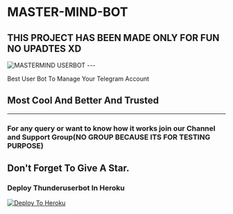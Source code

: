 # MASTER-MIND-BOT
THIS PROJECT HAS BEEN MADE ONLY FOR FUN NO UPADTES XD
----
<img src="https://telegra.ph/file/19ea7a05f62940857d2df.jpg" alt="MASTERMIND USERBOT">
---


Best User Bot To Manage Your Telegram Account 

## Most Cool And Better And Trusted
---




### For any query or want to know how it works join our Channel and Support Group(NO GROUP BECAUSE ITS FOR TESTING PURPOSE)


## Don't Forget To Give A Star.

### Deploy Thunderuserbot In Heroku

[![Deploy To Heroku](https://www.herokucdn.com/deploy/button.svg)](https://heroku.com/deploy?template=https://github.com/RDX-ANONYMOUS/MASTER-MIND-BOT)


